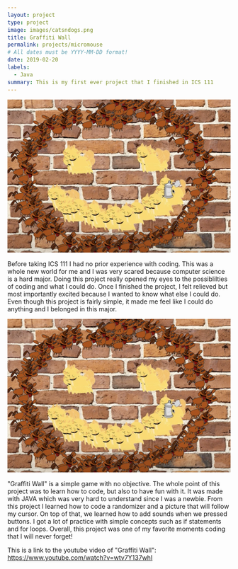 ```yaml
---
layout: project
type: project
image: images/catsndogs.png
title: Graffiti Wall
permalink: projects/micromouse
# All dates must be YYYY-MM-DD format!
date: 2019-02-20
labels:
  - Java
summary: This is my first ever project that I finished in ICS 111
---
```


<div class="ui small rounded images">
  <img class="ui image" src="../images/catsndogs.png">
</div>

Before taking ICS 111 I had no prior experience with coding. This was a whole new world for me and I was very scared because computer science is a hard major. Doing this project really opened my eyes to the possiblilties of coding and what I could do. Once I finished the project, I felt relieved but most importantly excited because I wanted to know what else I could do. Even though this project is fairly simple, it made me feel like I could do anything and I belonged in this major.

<div class="ui small rounded images">
  <img class="ui image" src="../images/catsndogs.png">
</div>

"Graffiti Wall" is a simple game with no objective. The whole point of this project was to learn how to code, but also to have fun with it. It was made with JAVA which was very hard to understand since I was a newbie. From this project I learned how to code a randomizer and a picture that will follow my cursor. On top of that, we learned how to add sounds when we pressed buttons. I got a lot of practice with simple concepts such as if statements and for loops. Overall, this project was one of my favorite moments coding that I will never forget!

This is a link to the youtube video of "Graffiti Wall": https://www.youtube.com/watch?v=wtv7Y137whI





